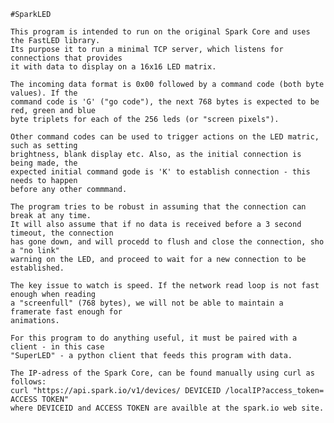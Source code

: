     #SparkLED
    
    This program is intended to run on the original Spark Core and uses the FastLED library.
    Its purpose it to run a minimal TCP server, which listens for connections that provides
    it with data to display on a 16x16 LED matrix.
    
    The incoming data format is 0x00 followed by a command code (both byte values). If the 
    command code is 'G' ("go code"), the next 768 bytes is expected to be red, green and blue 
    byte triplets for each of the 256 leds (or "screen pixels").
    
    Other command codes can be used to trigger actions on the LED matric, such as setting 
    brightness, blank display etc. Also, as the initial connection is being made, the 
    expected initial command gode is 'K' to establish connection - this needs to happen
    before any other commmand. 
    
    The program tries to be robust in assuming that the connection can break at any time.
    It will also assume that if no data is received before a 3 second timeout, the connection
    has gone down, and will procedd to flush and close the connection, sho a "no link"
    warning on the LED, and proceed to wait for a new connection to be established.
    
    The key issue to watch is speed. If the network read loop is not fast enough when reading
    a "screenfull" (768 bytes), we will not be able to maintain a framerate fast enough for
    animations. 
    
    For this program to do anything useful, it must be paired with a client - in this case
    "SuperLED" - a python client that feeds this program with data.
    
    The IP-adress of the Spark Core, can be found manually using curl as follows:
    curl "https://api.spark.io/v1/devices/ DEVICEID /localIP?access_token= ACCESS TOKEN"
    where DEVICEID and ACCESS TOKEN are availble at the spark.io web site.
